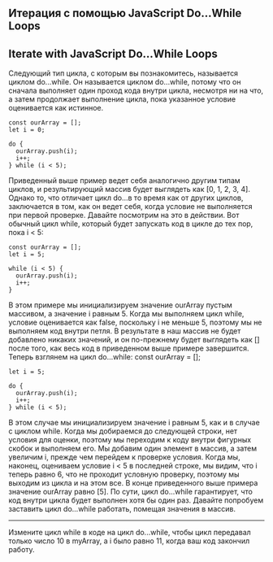 ## Итерация с помощью JavaScript Do...While Loops

## Iterate with JavaScript Do...While Loops


Следующий тип цикла, с которым вы познакомитесь, называется циклом do...while. Он называется циклом do...while, потому что он сначала выполняет один проход кода внутри цикла, несмотря ни на что, а затем продолжает выполнение цикла, пока указанное условие оценивается как истинное.
```
const ourArray = [];
let i = 0;

do {
  ourArray.push(i);
  i++;
} while (i < 5);
```
Приведенный выше пример ведет себя аналогично другим типам циклов, и результирующий массив будет выглядеть как [0, 1, 2, 3, 4]. Однако то, что отличает цикл do...в то время как от других циклов, заключается в том, как он ведет себя, когда условие не выполняется при первой проверке. Давайте посмотрим на это в действии. Вот обычный цикл while, который будет запускать код в цикле до тех пор, пока i < 5:
```
const ourArray = []; 
let i = 5;

while (i < 5) {
  ourArray.push(i);
  i++;
}

```
В этом примере мы инициализируем значение ourArray пустым массивом, а значение i равным 5. Когда мы выполняем цикл while, условие оценивается как false, поскольку i не меньше 5, поэтому мы не выполняем код внутри петля. В результате в наш массив не будет добавлено никаких значений, и он по-прежнему будет выглядеть как [] после того, как весь код в приведенном выше примере завершится. Теперь взглянем на цикл do...while:
const ourArray = []; 
```
let i = 5;

do {
  ourArray.push(i);
  i++;
} while (i < 5);
```

В этом случае мы инициализируем значение i равным 5, как и в случае с циклом while. Когда мы добираемся до следующей строки, нет условия для оценки, поэтому мы переходим к коду внутри фигурных скобок и выполняем его. Мы добавим один элемент в массив, а затем увеличим i, прежде чем перейдем к проверке условия. Когда мы, наконец, оцениваем условие i < 5 в последней строке, мы видим, что i теперь равно 6, что не проходит условную проверку, поэтому мы выходим из цикла и на этом все. В конце приведенного выше примера значение ourArray равно [5]. По сути, цикл do...while гарантирует, что код внутри цикла будет выполнен хотя бы один раз. Давайте попробуем заставить цикл do...while работать, помещая значения в массив.

---

Измените цикл while в коде на цикл do...while, чтобы цикл передавал только число 10 в myArray, а i было равно 11, когда ваш код закончил работу.